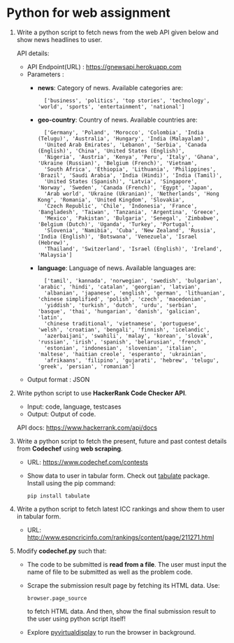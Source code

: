 **Python for web** assignment
=============================

1. Write a python script to fetch news from the web API given below and show news headlines to user.

	API details:
	- API Endpoint(URL) : https://gnewsapi.herokuapp.com
	- Parameters : 
		- **news**: Category of news. Available categories are: 
    
                ['business', 'politics', 'top stories', 'technology', 'world', 'sports', 'entertainment', 'national']
		
		- **geo-country**: Country of news. Available countries are: 
    
                ['Germany', 'Poland', 'Morocco', 'Colombia', 'India (Telugu)', 'Australia', 'Hungary', 'India (Malayalam)', 
                'United Arab Emirates', 'Lebanon', 'Serbia', 'Canada (English)', 'China', 'United States (English)', 
                'Nigeria', 'Austria', 'Kenya', 'Peru', 'Italy', 'Ghana', 'Ukraine (Russian)', 'Belgium (French)', 'Vietnam', 
                'South Africa', 'Ethiopia', 'Lithuania', 'Philippines', 'Brazil', 'Saudi Arabia', 'India (Hindi)', 'India (Tamil)',
                'United States (Spanish)', 'Latvia', 'Singapore', 'Norway', 'Sweden', 'Canada (French)', 'Egypt', 'Japan', 
                'Arab world', 'Ukraine (Ukranian)', 'Netherlands', 'Hong Kong', 'Romania', 'United Kingdom', 'Slovakia', 
                'Czech Republic', 'Chile', 'Indonesia', 'France', 'Bangladesh', 'Taiwan', 'Tanzania', 'Argentina', 'Greece', 
                'Mexico', 'Pakistan', 'Bulgaria', 'Senegal', 'Zimbabwe', 'Belgium (Dutch)', 'Uganda', 'Turkey', 'Portugal', 
                'Slovenia', 'Namibia', 'Cuba', 'New Zealand', 'Russia', 'India (English)', 'Botswana', 'Venezuela', 'Israel (Hebrew)',
                'Thailand', 'Switzerland', 'Israel (English)', 'Ireland', 'Malaysia']

		- **language**: Language of news. Available languages are: 
    
                ['tamil', 'kannada', 'norwegian', 'swedish', 'bulgarian', 'arabic', 'hindi', 'catalan', 'georgian', 'latvian',
                'albanian', 'japanese', 'english', 'german', 'lithuanian', 'chinese simplified', 'polish', 'czech', 'macedonian',
                'yiddish', 'turkish', 'dutch', 'urdu', 'serbian', 'basque', 'thai', 'hungarian', 'danish', 'galician', 'latin', 
                'chinese traditional', 'vietnamese', 'portuguese', 'welsh', 'croatian', 'bengali', 'finnish', 'icelandic', 
                'azerbaijani', 'swahili', 'malay', 'korean', 'slovak', 'russian', 'irish', 'spanish', 'belarusian', 'french',
                'estonian', 'indonesian', 'slovenian', 'italian', 'maltese', 'haitian creole', 'esperanto', 'ukrainian', 
                'afrikaans', 'filipino', 'gujarati', 'hebrew', 'telugu', 'greek', 'persian', 'romanian']

	- Output format : JSON



2. Write python script to use **HackerRank Code Checker API**.
	- Input: code, language, testcases
	- Output: Output of code.

	API docs: https://www.hackerrank.com/api/docs



3. Write a python script to fetch the present, future and past contest details from **Codechef** using **web scraping**.
	- URL: https://www.codechef.com/contests

	- Show data to user in tabular form. Check out [tabulate](https://pypi.python.org/pypi/tabulate) package.
      Install using the pip command:

      ```
      pip install tabulate
      ```


4. Write a python script to fetch latest ICC rankings and show them to user in tabular form.
	- URL: http://www.espncricinfo.com/rankings/content/page/211271.html



5. Modify **codechef.py** such that:
	- The code to be submitted is **read from a file**. The user must input the name of file to be submitted as well as the problem code.

	- Scrape the submission result page by fetching its HTML data. Use:
		```
		browser.page_source
		```
	  to fetch HTML data.
	  And then, show the final submission result to the user using python script itself!

	- Explore [pyvirtualdisplay](http://www.vionblog.com/selenium-headless-firefox-webdriver-using-pyvirtualdisplay/) to run the browser in background.
